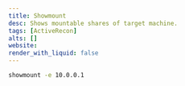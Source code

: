 ```yaml
---
title: Showmount
desc: Shows mountable shares of target machine.
tags: [ActiveRecon]
alts: []
website:
render_with_liquid: false
---
```


```sh
showmount -e 10.0.0.1
```